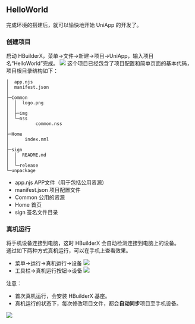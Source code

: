 ## HelloWorld
完成环境的搭建后，就可以愉快地开始 UniApp 的开发了。
### 创建项目
启动 HBuilderX，菜单->文件->新建->项目->UniApp，输入项目名“HelloWorld”完成。 
![](https://img-cdn-qiniu.dcloud.net.cn/uploads/images/1521633940823.png)
这个项目已经包含了项目配置和简单页面的基本代码，项目根目录结构如下：
```
│  app.njs
│  manifest.json
│  
├─Common
│  │  logo.png
│  │  
│  ├─img
│  └─nss
│          common.nss
│          
├─Home
│      index.nml
│      
├─sign
│  │  README.md
│  │  
│  └─release
└─unpackage
```

- app.njs APP文件（用于包括公用资源）
- manifest.json 项目配置文件
- Common 公用的资源
- Home 首页
- sign 签名文件目录

### 真机运行
将手机设备连接到电脑，这时 HBuilderX 会自动检测连接到电脑上的设备。  
通过如下两种方式真机运行，可以在手机上查看效果。

- 菜单->运行->真机运行->设备
![](https://img-cdn-qiniu.dcloud.net.cn/uploads/images/1521636271142.png)
- 工具栏->真机运行按钮->设备
![](https://img-cdn-qiniu.dcloud.net.cn/uploads/images/1521636278086.png)


注意：

- 首次真机运行，会安装 HBuilderX 基座。
- 真机运行的状态下，每次修改项目文件，都会**自动同步**项目至手机设备。

![](https://img-cdn-qiniu.dcloud.net.cn/uploads/images/1521634741598.jpg)